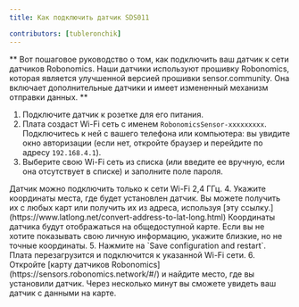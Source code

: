 ```yaml
---
title: Как подключить датчик SDS011

contributors: [tubleronchik]
---
```


** Вот пошаговое руководство о том, как подключить ваш датчик к сети датчиков Robonomics. Наши датчики используют прошивку Robonomics, которая является улучшенной версией прошивки sensor.community. Она включает дополнительные датчики и имеет измененный механизм отправки данных. **

1. Подключите датчик к розетке для его питания.
2. Плата создаст Wi-Fi сеть с именем `RobonomicsSensor-xxxxxxxxx`. Подключитесь к ней с вашего телефона или компьютера: вы увидите окно авторизации (если нет, откройте браузер и перейдите по адресу `192.168.4.1`).
3. Выберите свою Wi-Fi сеть из списка (или введите ее вручную, если она отсутствует в списке) и заполните поле пароля.
<robo-wiki-note type="okay" title="INFO">
Датчик можно подключить только к сети Wi-Fi 2,4 ГГц. 
</robo-wiki-note> 
<robo-wiki-picture src="sds-sensor-wifi.png"/>
4. Укажите координаты места, где будет установлен датчик. Вы можете получить их с любых карт или получить их из адреса, используя [эту ссылку.](https://www.latlong.net/convert-address-to-lat-long.html)
<robo-wiki-note type="warning" title="WARNING">
Координаты датчика будут отображаться на общедоступной карте. Если вы не хотите показывать свою личную информацию, укажите близкие, но не точные координаты.
</robo-wiki-note> 
5. Нажмите на `Save configuration and restart`. Плата перезагрузится и подключится к указанной Wi-Fi сети.
6. Откройте [карту датчиков Robonomics](https://sensors.robonomics.network/#/) и найдите место, где вы установили датчик. Через несколько минут вы сможете увидеть ваш датчик с данными на карте.
<robo-wiki-picture src="sds-sensor-map.png"/>

